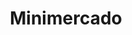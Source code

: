 ---
title: "Minimercado"
url: /ciudad-autonoma-de-buenos-aires/minimercado-general-iriarte/
shop: comodidad
---